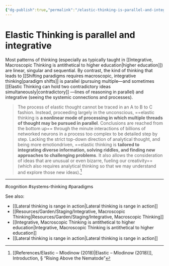 ```yaml
---
{"dg-publish":true,"permalink":"/elastic-thinking-is-parallel-and-integrative/"}
---
```


# Elastic Thinking is parallel and integrative

Most patterns of thinking (especially as typically taught in [[Integrative, Macroscopic Thinking is antithetical to higher education\|higher education]]) are linear, singular and sequential. By contrast, the kind of thinking that leads to [[Shifting paradigms requires macroscopic, integrative thinking\|paradigm shifts]] is parallel (pursuing multiple—and sometimes [[Elastic Thinking can hold two contradictory ideas simultaneously\|contradictory]] —lines of reasoning in parallel) and integrative (seeing the systemic connections and processes).

> The process of elastic thought cannot be traced in an A to B to C fashion. Instead, proceeding largely in the unconscious, ==elastic thinking is **a nonlinear mode of processing in which multiple threads of thought may be pursued in parallel**. Conclusions are reached from the bottom up== through the minute interactions of billions of networked neurons in a process too complex to be detailed step by step. Lacking the strict top-down direction of analytical thought, and being more emotiondriven, ==elastic thinking is **tailored to integrating diverse information, solving riddles, and finding new approaches to challenging problems**. It also allows the consideration of ideas that are unusual or even bizarre, fueling our creativity== (which also requires analytical thinking so that we may understand and explore those new ideas).[^1]

---
#cognition #systems-thinking #paradigms 

See also:
- [[Lateral thinking is range in action\|Lateral thinking is range in action]]
- [[Resources/Garden/Staging/Integrative, Macroscopic Thinking\|Resources/Garden/Staging/Integrative, Macroscopic Thinking]]
- [[Integrative, Macroscopic Thinking is antithetical to higher education\|Integrative, Macroscopic Thinking is antithetical to higher education]]
- [[Lateral thinking is range in action\|Lateral thinking is range in action]]

[^1]: [[References/Elastic – Mlodinow (2018)\|Elastic – Mlodinow (2018)]], Introduction, § “Rising Above the Nematode”